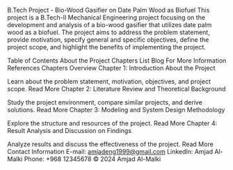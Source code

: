 
B.Tech Project - Bio-Wood Gasifier on Date Palm Wood as Biofuel
This project is a B.Tech-II Mechanical Engineering project focusing on the development and analysis of a bio-wood gasifier that utilizes date palm wood as a biofuel. The project aims to address the problem statement, provide motivation, specify general and specific objectives, define the project scope, and highlight the benefits of implementing the project.

Table of Contents
About the Project
Chapters List
Blog
For More Information
References
Chapters Overview
Chapter 1: Introduction About the Project

Learn about the problem statement, motivation, objectives, and project scope.
Read More
Chapter 2: Literature Review and Theoretical Background

Study the project environment, compare similar projects, and derive solutions.
Read More
Chapter 3: Modeling and System Design Methodology

Explore the structure and resources of the project.
Read More
Chapter 4: Result Analysis and Discussion on Findings

Analyze results and discuss the effectiveness of the project.
Read More
Contact Information
E-mail: amjadeng1999@gmail.com
LinkedIn: Amjad Al-Malki
Phone: +968 12345678
© 2024 Amjad Al-Malki
